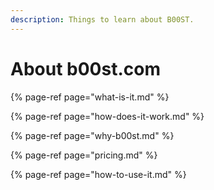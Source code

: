 ```yaml
---
description: Things to learn about B00ST.
---
```


# About b00st.com

{% page-ref page="what-is-it.md" %}

{% page-ref page="how-does-it-work.md" %}

{% page-ref page="why-b00st.md" %}

{% page-ref page="pricing.md" %}

{% page-ref page="how-to-use-it.md" %}

  


